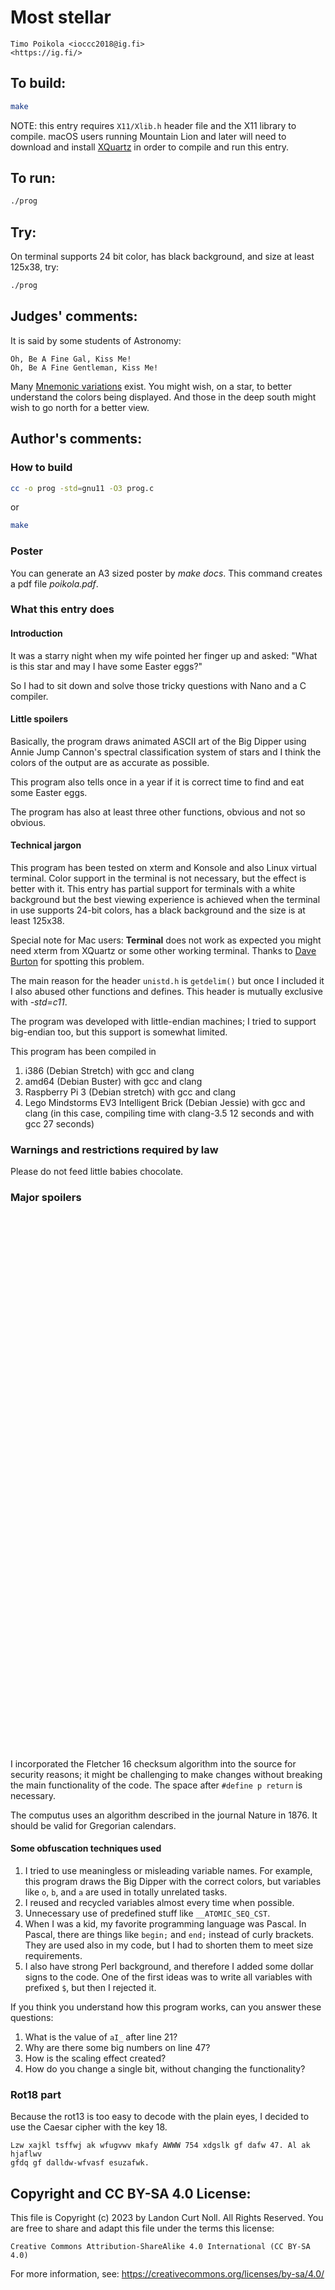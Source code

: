 # Most stellar

    Timo Poikola <ioccc2018@ig.fi>  
    <https://ig.fi/>  

## To build:

```sh
make
```

NOTE: this entry requires `X11/Xlib.h` header file and the X11 library to
compile. macOS users running Mountain Lion and later will need to download and
install [XQuartz](https://www.xquartz.org) in order to compile and run this
entry.


## To run:

```sh
./prog
```

## Try:

On terminal supports 24 bit color, has black background, and size at least 125x38, try:

```sh
./prog
```

## Judges' comments:

It is said by some students of Astronomy:

    Oh, Be A Fine Gal, Kiss Me!
    Oh, Be A Fine Gentleman, Kiss Me!

Many [Mnemonic variations](http://www.star.ucl.ac.uk/%7Epac/obafgkmrns.html) exist.
You might wish, on a star, to better understand the colors being displayed.
And those in the deep south might wish to go north for a better view.

## Author's comments:

### How to build

```sh
cc -o prog -std=gnu11 -O3 prog.c
```

or

```sh
make
```

### Poster

You can generate an A3 sized poster by _make docs_. This command creates a pdf file _poikola.pdf_.

### What this entry does
#### Introduction
It was a starry night when my wife pointed her finger up and asked: "What is this star and may I have some Easter eggs?"

So I had to sit down and solve those tricky questions with Nano and a C compiler.

#### Little spoilers
Basically, the program draws animated ASCII art of the Big Dipper using Annie Jump Cannon's spectral classification system of stars and I think the
colors of the output are as accurate as possible.

This program also tells once in a year if it is correct time to find and eat some Easter eggs.

The program has also at least three other functions, obvious and not so obvious.

#### Technical jargon
This program has been tested on xterm and Konsole and also Linux virtual terminal. Color support in the terminal is not necessary, but the effect is better with it.
This entry has partial support for terminals with a white background but the best viewing experience is achieved when the terminal in use supports 24-bit colors,
has a black background and the size is at least 125x38.

Special note for Mac users: __Terminal__ does not work as expected you might need xterm from XQuartz or some other
working terminal. Thanks to [Dave Burton](/winners.html#Dave_Burton) for spotting this problem.

The main reason for the header `unistd.h` is `getdelim()` but once I included it I also abused other functions and defines. This header is mutually exclusive with _-std=c11_.

The program was developed with little-endian machines; I tried to support big-endian too, but this support is somewhat limited.

This program has been compiled in

1. i386 (Debian Stretch) with gcc and clang
2. amd64 (Debian Buster) with gcc and clang
3. Raspberry Pi 3 (Debian stretch) with gcc and clang
4. Lego Mindstorms EV3 Intelligent Brick (Debian Jessie) with gcc and clang (in this case, compiling time with clang-3.5 12 seconds and with gcc 27 seconds)

### Warnings and restrictions required by law
Please do not feed little babies chocolate.

### Major spoilers
<div style="margin-bottom:61em;">&nbsp;</div>

I incorporated the Fletcher 16 checksum algorithm into the source for security reasons; it might be challenging to make changes without breaking the main functionality of the code.
The space after `#define p return` is necessary.

The computus uses an algorithm described in the journal Nature in 1876. It should be valid for Gregorian calendars.

#### Some obfuscation techniques used

1. I tried to use meaningless or misleading variable names. For example, this program draws the Big Dipper with the correct colors, but variables
like `o`, `b`, and `a` are used in totally unrelated tasks.
2. I reused and recycled variables almost every time when possible.
3. Unnecessary use of predefined stuff like `__ATOMIC_SEQ_CST`.
4. When I was a kid, my favorite programming language was Pascal. In Pascal, there are things like `begin;` and `end;` instead of curly brackets.
They are used also in my code, but I had to shorten them to meet size requirements.
5. I also have strong Perl background,
and therefore I added some dollar signs to the code. One of the first ideas was to
write all variables with prefixed `$`, but then I rejected it.

If you think you understand how this program works, can you answer these questions:

1. What is the value of `aI_` after line 21?
2. Why are there some big numbers on line 47?
3. How is the scaling effect created?
4. How do you change a single bit, without changing the functionality?


### Rot18 part

Because the rot13 is too easy to decode with the plain eyes, I decided to use the Caesar cipher with the key 18.

    Lzw xajkl tsffwj ak wfugvwv mkafy AWWW 754 xdgslk gf dafw 47. Al ak hjaflwv
    gfdq gf dalldw-wfvasf esuzafwk.

## Copyright and CC BY-SA 4.0 License:

This file is Copyright (c) 2023 by Landon Curt Noll.  All Rights Reserved.
You are free to share and adapt this file under the terms this license:

    Creative Commons Attribution-ShareAlike 4.0 International (CC BY-SA 4.0)

For more information, see: https://creativecommons.org/licenses/by-sa/4.0/
